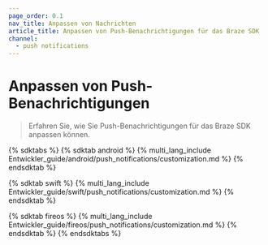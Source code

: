 ```yaml
---
page_order: 0.1
nav_title: Anpassen von Nachrichten
article_title: Anpassen von Push-Benachrichtigungen für das Braze SDK
channel:
  - push notifications
---
```


# Anpassen von Push-Benachrichtigungen

> Erfahren Sie, wie Sie Push-Benachrichtigungen für das Braze SDK anpassen können.

{% sdktabs %}
{% sdktab android %}
{% multi_lang_include Entwickler_guide/android/push_notifications/customization.md %}
{% endsdktab %}

{% sdktab swift %}
{% multi_lang_include Entwickler_guide/swift/push_notifications/customization.md %}
{% endsdktab %}

{% sdktab fireos %}
{% multi_lang_include Entwickler_guide/fireos/push_notifications/customization.md %}
{% endsdktab %}
{% endsdktabs %}

